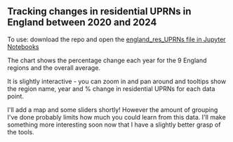 ## Tracking changes in residential UPRNs in England between 2020 and 2024

To use: download the repo and open the [england_res_UPRNs file in Jupyter Notebooks](https://github.com/SamanthaIacobONS/england_res_UPRNs/blob/main/england_res_UPRNs_chart.ipynb)

The chart shows the percentage change each year for the 9 England regions and the overall average.

It is slightly interactive - you can zoom in and pan around and tooltips show the region name, year and % change in residential UPRNs for each data point.

I'll add a map and some sliders shortly! However the amount of grouping I've done probably limits how much you could learn from this data. I'll make something more interesting
soon now that I have a slightly better grasp of the tools.
